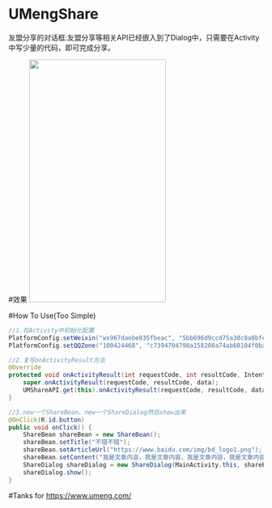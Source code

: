 # UMengShare
友盟分享的对话框:友盟分享等相关API已经嵌入到了Dialog中，只需要在Activity中写少量的代码，即可完成分享。

#效果
<img src="https://github.com/jingtianxiaozhi/UMengShare/blob/master/pic/share_dialog.png?raw=true" height="480" width="270"/>


#How To Use(Too Simple)
```java  
//1.在Activity中初始化配置
PlatformConfig.setWeixin("wx967daebe835fbeac", "5bb696d9ccd75a38c8a0bfe0675559b3");
PlatformConfig.setQQZone("100424468", "c7394704798a158208a74ab60104f0ba");

//2.复写onActivityResult方法
@Override
protected void onActivityResult(int requestCode, int resultCode, Intent data) {
    super.onActivityResult(requestCode, resultCode, data);
    UMShareAPI.get(this).onActivityResult(requestCode, resultCode, data);
}

//3.new一个ShareBean、new一个ShareDialog然后show出来
@OnClick(R.id.button)
public void onClick() {
    ShareBean shareBean = new ShareBean();
    shareBean.setTitle("不错不错");
    shareBean.setArticleUrl("https://www.baidu.com/img/bd_logo1.png");
    shareBean.setContent("我是文章内容，我是文章内容，我是文章内容，我是文章内容，我是文章内容，我是文章内容！");
    ShareDialog shareDialog = new ShareDialog(MainActivity.this, shareBean);
    shareDialog.show();
}
```

#Tanks for
https://www.umeng.com/

